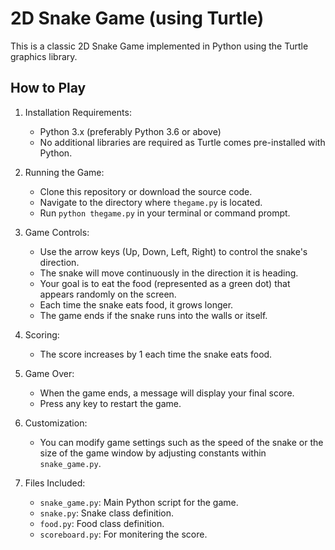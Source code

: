 
# 2D Snake Game (using Turtle)

This is a classic 2D Snake Game implemented in Python using the Turtle graphics library.

## How to Play

1. Installation Requirements:
   - Python 3.x (preferably Python 3.6 or above)
   - No additional libraries are required as Turtle comes pre-installed with Python.

2. Running the Game:
   - Clone this repository or download the source code.
   - Navigate to the directory where `thegame.py` is located.
   - Run `python thegame.py` in your terminal or command prompt.

3. Game Controls:
   - Use the arrow keys (Up, Down, Left, Right) to control the snake's direction.
   - The snake will move continuously in the direction it is heading.
   - Your goal is to eat the food (represented as a green dot) that appears randomly on the screen.
   - Each time the snake eats food, it grows longer.
   - The game ends if the snake runs into the walls or itself.

4. Scoring:
   - The score increases by 1 each time the snake eats food.

5. Game Over:
   - When the game ends, a message will display your final score.
   - Press any key to restart the game.

6. Customization:
   - You can modify game settings such as the speed of the snake or the size of the game window by adjusting constants within `snake_game.py`.

7. Files Included:
   - `snake_game.py`: Main Python script for the game.
   - `snake.py`: Snake class definition.
   - `food.py`: Food class definition.
   - `scoreboard.py`: For monitering the score.

